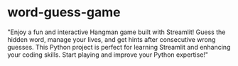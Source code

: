 # word-guess-game
"Enjoy a fun and interactive Hangman game built with Streamlit! Guess the hidden word, manage your lives, and get hints after consecutive wrong guesses. This Python project is perfect for learning Streamlit and enhancing your coding skills. Start playing and improve your Python expertise!"
